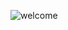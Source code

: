 
![welcome]([https://github.com/user-attachments/assets/b6df076d-46df-4804-962c-6b3bb38c2b99](https://private-user-images.githubusercontent.com/120763300/359434844-8a8dbe4f-9fd4-4601-acd0-b9b697cb7a21.svg?jwt=eyJhbGciOiJIUzI1NiIsInR5cCI6IkpXVCJ9.eyJpc3MiOiJnaXRodWIuY29tIiwiYXVkIjoicmF3LmdpdGh1YnVzZXJjb250ZW50LmNvbSIsImtleSI6ImtleTUiLCJleHAiOjE3MjQxNDkwMjIsIm5iZiI6MTcyNDE0ODcyMiwicGF0aCI6Ii8xMjA3NjMzMDAvMzU5NDM0ODQ0LThhOGRiZTRmLTlmZDQtNDYwMS1hY2QwLWI5YjY5N2NiN2EyMS5zdmc_WC1BbXotQWxnb3JpdGhtPUFXUzQtSE1BQy1TSEEyNTYmWC1BbXotQ3JlZGVudGlhbD1BS0lBVkNPRFlMU0E1M1BRSzRaQSUyRjIwMjQwODIwJTJGdXMtZWFzdC0xJTJGczMlMkZhd3M0X3JlcXVlc3QmWC1BbXotRGF0ZT0yMDI0MDgyMFQxMDEyMDJaJlgtQW16LUV4cGlyZXM9MzAwJlgtQW16LVNpZ25hdHVyZT0wYWZlYjMxOWJlMzJjYzc5YjIwZTVhNGU3YTkxNjc4OGMwZDhjODI0MzZlYWJkZDIyZTZjM2QyNTg4MjFjZDE5JlgtQW16LVNpZ25lZEhlYWRlcnM9aG9zdCZhY3Rvcl9pZD0wJmtleV9pZD0wJnJlcG9faWQ9MCJ9.FbeT3EtiG7clKpC6382Xb2n-HcgcYxLjXlebrsebMkg))
